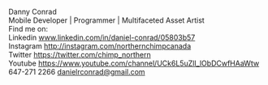 Danny Conrad <br>
Mobile Developer | Programmer | Multifaceted Asset Artist <br>
Find me on:<br>
Linkedin www.linkedin.com/in/daniel-conrad/05803b57<br>
Instagram http://instagram.com/northernchimpcanada<br>
Twitter https://twitter.com/chimp_northern<br>
Youtube https://www.youtube.com/channel/UCk6L5uZlI_lObDCwfHAaWtw<br>
647-271 2266 danielrconrad@gmail.com<br>


<!---
NorthernChimp/NorthernChimp is a ✨ special ✨ repository because its `README.md` (this file) appears on your GitHub profile.
You can click the Preview link to take a look at your changes.
--->
